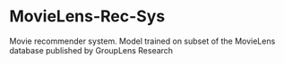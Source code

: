 # MovieLens-Rec-Sys
Movie recommender system. Model trained on subset of the MovieLens database published by GroupLens Research
